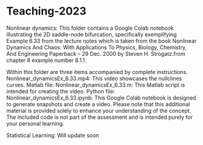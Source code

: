 # Teaching-2023


Nonlinear dynamics:
This folder contains a Google Colab notebook illustrating the 2D saddle-node bifurcation, specifically exemplifying Example 6.33 from the lecture notes which is taken from the book Nonlinear Dynamics And Chaos: With Applications To Physics, Biology, Chemistry, And Engineering Paperback – 29 Dec. 2000 by Steven H. Strogatz.from chapter 8 example number 8.1.1.

Within this folder are three items accompanied by complete instructions.
Nonlinear_dynamicsEx_6.33.mp4: This video showcases the nullclines curves.
Matlab file: Nonlinear_dynamicsEx_6.33.m: This Matlab script is intended for creating the video.
Python file: Nonlinear_dynamicsEx_6.33.ipynb: This Google Colab notebook is designed to generate snapshots and create a video.
Please note that this additional material is provided solely to enhance your understanding of the concept. The included code is not part of the assessment and is intended purely for your personal learning.

Statistical Learning: Will update soon
